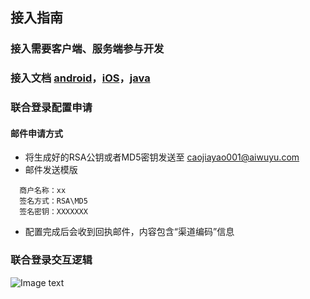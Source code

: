 ## 接入指南
### 接入需要客户端、服务端参与开发
### 接入文档 [android](https://github.com/aiwuyu-sdk/aiwuyu-android-sdk)，[iOS](https://github.com/aiwuyu-sdk/aiwuyu-iOS-sdk)，[java](https://github.com/aiwuyu-sdk/aiwuyu-server-sdk)
### 联合登录配置申请
#### 邮件申请方式
* 将生成好的RSA公钥或者MD5密钥发送至 caojiayao001@aiwuyu.com
* 邮件发送模版
```
  商户名称：xx
  签名方式：RSA\MD5
  签名密钥：XXXXXXX
```
* 配置完成后会收到回执邮件，内容包含“渠道编码”信息
### 联合登录交互逻辑
![Image text](https://aiwuyu-cms-prd.oss-cn-hangzhou.aliyuncs.com/Pic/sdk-doc/%E7%88%B1%E7%89%A9%E8%AF%AD%E8%81%94%E5%90%88%E7%99%BB%E5%BD%95_20190515_2.png)

